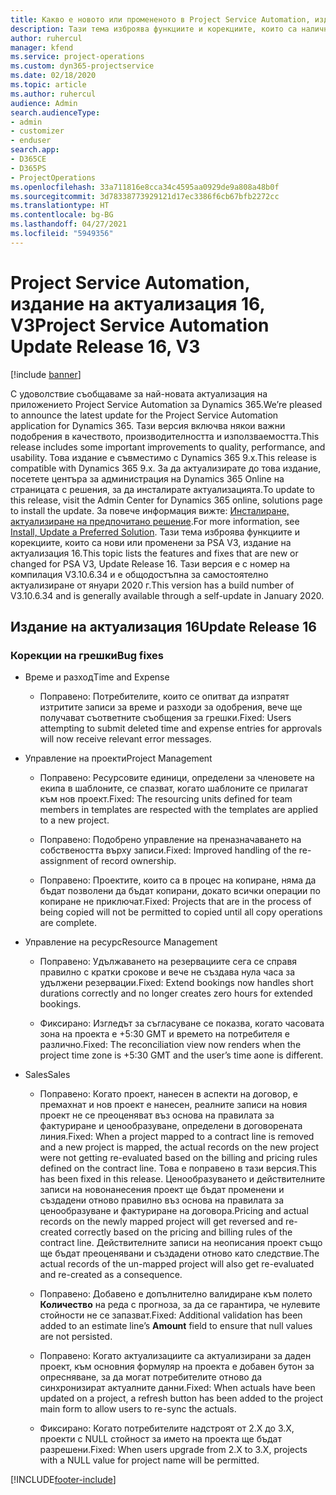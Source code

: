 ```yaml
---
title: Какво е новото или промененото в Project Service Automation, издание на актуализация 16, V3
description: Тази тема изброява функциите и корекциите, които са налични в Project Service Automation V3, издание на актуализация 16, V3.
author: ruhercul
manager: kfend
ms.service: project-operations
ms.custom: dyn365-projectservice
ms.date: 02/18/2020
ms.topic: article
ms.author: ruhercul
audience: Admin
search.audienceType:
- admin
- customizer
- enduser
search.app:
- D365CE
- D365PS
- ProjectOperations
ms.openlocfilehash: 33a711816e8cca34c4595aa0929de9a808a48b0f
ms.sourcegitcommit: 3d78338773929121d17ec3386f6cb67bfb2272cc
ms.translationtype: HT
ms.contentlocale: bg-BG
ms.lasthandoff: 04/27/2021
ms.locfileid: "5949356"
---
```

# <a name="project-service-automation-update-release-16-v3"></a><span data-ttu-id="24d20-103">Project Service Automation, издание на актуализация 16, V3</span><span class="sxs-lookup"><span data-stu-id="24d20-103">Project Service Automation Update Release 16, V3</span></span>

[!include [banner](../includes/psa-now-project-operations.md)]

<span data-ttu-id="24d20-104">С удоволствие съобщаваме за най-новата актуализация на приложението Project Service Automation за Dynamics 365.</span><span class="sxs-lookup"><span data-stu-id="24d20-104">We’re pleased to announce the latest update for the Project Service Automation application for Dynamics 365.</span></span> <span data-ttu-id="24d20-105">Тази версия включва някои важни подобрения в качеството, производителността и използваемостта.</span><span class="sxs-lookup"><span data-stu-id="24d20-105">This release includes some important improvements to quality, performance, and usability.</span></span>  <span data-ttu-id="24d20-106">Това издание е съвместимо с Dynamics 365 9.x.</span><span class="sxs-lookup"><span data-stu-id="24d20-106">This release is compatible with Dynamics 365 9.x.</span></span> <span data-ttu-id="24d20-107">За да актуализирате до това издание, посетете центъра за администрация на Dynamics 365 Online на страницата с решения, за да инсталирате актуализацията.</span><span class="sxs-lookup"><span data-stu-id="24d20-107">To update to this release, visit the Admin Center for Dynamics 365 online, solutions page to install the update.</span></span> <span data-ttu-id="24d20-108">За повече информация вижте: [Инсталиране, актуализиране на предпочитано решение](/dynamics365/project-service/upgrade-psa-home-page).</span><span class="sxs-lookup"><span data-stu-id="24d20-108">For more information, see [Install, Update a Preferred Solution](/dynamics365/project-service/upgrade-psa-home-page).</span></span>
<span data-ttu-id="24d20-109">Тази тема изброява функциите и корекциите, които са нови или променени за PSA V3, издание на актуализация 16.</span><span class="sxs-lookup"><span data-stu-id="24d20-109">This topic lists the features and fixes that are new or changed for PSA V3, Update Release 16.</span></span> <span data-ttu-id="24d20-110">Тази версия е с номер на компилация V3.10.6.34 и е общодостъпна за самостоятелно актуализиране от януари 2020 г.</span><span class="sxs-lookup"><span data-stu-id="24d20-110">This version has a build number of V3.10.6.34 and is generally available through a self-update in January 2020.</span></span>


## <a name="update-release-16"></a><span data-ttu-id="24d20-111">Издание на актуализация 16</span><span class="sxs-lookup"><span data-stu-id="24d20-111">Update Release 16</span></span>

### <a name="bug-fixes"></a><span data-ttu-id="24d20-112">Корекции на грешки</span><span class="sxs-lookup"><span data-stu-id="24d20-112">Bug fixes</span></span>

-   <span data-ttu-id="24d20-113">Време и разход</span><span class="sxs-lookup"><span data-stu-id="24d20-113">Time and Expense</span></span>

    -   <span data-ttu-id="24d20-114">Поправено: Потребителите, които се опитват да изпратят изтритите записи за време и разходи за одобрения, вече ще получават съответните съобщения за грешки.</span><span class="sxs-lookup"><span data-stu-id="24d20-114">Fixed: Users attempting to submit deleted time and expense entries for approvals will now receive relevant error messages.</span></span>

-   <span data-ttu-id="24d20-115">Управление на проекти</span><span class="sxs-lookup"><span data-stu-id="24d20-115">Project Management</span></span>

    -   <span data-ttu-id="24d20-116">Поправено: Ресурсовите единици, определени за членовете на екипа в шаблоните, се спазват, когато шаблоните се прилагат към нов проект.</span><span class="sxs-lookup"><span data-stu-id="24d20-116">Fixed: The resourcing units defined for team members in templates are respected with the templates are applied to a new project.</span></span>

    -   <span data-ttu-id="24d20-117">Поправено: Подобрено управление на преназначаването на собствеността върху записи.</span><span class="sxs-lookup"><span data-stu-id="24d20-117">Fixed: Improved handling of the re-assignment of record ownership.</span></span>

    -   <span data-ttu-id="24d20-118">Поправено: Проектите, които са в процес на копиране, няма да бъдат позволени да бъдат копирани, докато всички операции по копиране не приключат.</span><span class="sxs-lookup"><span data-stu-id="24d20-118">Fixed: Projects that are in the process of being copied will not be permitted to copied until all copy operations are complete.</span></span>

-   <span data-ttu-id="24d20-119">Управление на ресурс</span><span class="sxs-lookup"><span data-stu-id="24d20-119">Resource Management</span></span>

    -   <span data-ttu-id="24d20-120">Поправено: Удължаването на резервациите сега се справя правилно с кратки срокове и вече не създава нула часа за удължени резервации.</span><span class="sxs-lookup"><span data-stu-id="24d20-120">Fixed: Extend bookings now handles short durations correctly and no longer creates zero hours for extended bookings.</span></span>

    -   <span data-ttu-id="24d20-121">Фиксирано: Изгледът за съгласуване се показва, когато часовата зона на проекта е +5:30 GMT и времето на потребителя е различно.</span><span class="sxs-lookup"><span data-stu-id="24d20-121">Fixed: The reconciliation view now renders when the project time zone is +5:30 GMT and the user’s time aone is different.</span></span>

-   <span data-ttu-id="24d20-122">Sales</span><span class="sxs-lookup"><span data-stu-id="24d20-122">Sales</span></span>

    -   <span data-ttu-id="24d20-123">Поправено: Когато проект, нанесен в аспекти на договор, е премахнат и нов проект е нанесен, реалните записи на новия проект не се преоценяват въз основа на правилата за фактуриране и ценообразуване, определени в договорената линия.</span><span class="sxs-lookup"><span data-stu-id="24d20-123">Fixed: When a project mapped to a contract line is removed and a new project is mapped, the actual records on the new project were not getting re-evaluated based on the billing and pricing rules defined on the contract line.</span></span> <span data-ttu-id="24d20-124">Това е поправено в тази версия.</span><span class="sxs-lookup"><span data-stu-id="24d20-124">This has been fixed in this release.</span></span> <span data-ttu-id="24d20-125">Ценообразуването и действителните записи на новонанесения проект ще бъдат променени и създадени отново правилно въз основа на правилата за ценообразуване и фактуриране на договора.</span><span class="sxs-lookup"><span data-stu-id="24d20-125">Pricing and actual records on the newly mapped project will get reversed and re-created correctly based on the pricing and billing rules of the contract line.</span></span> <span data-ttu-id="24d20-126">Действителните записи на неописания проект също ще бъдат преоценявани и създадени отново като следствие.</span><span class="sxs-lookup"><span data-stu-id="24d20-126">The actual records of the un-mapped project will also get re-evaluated and re-created as a consequence.</span></span>

    -   <span data-ttu-id="24d20-127">Поправено: Добавено е допълнително валидиране към полето **Количество** на реда с прогноза, за да се гарантира, че нулевите стойности не се запазват.</span><span class="sxs-lookup"><span data-stu-id="24d20-127">Fixed: Additional validation has been added to an estimate line’s **Amount** field to ensure that null values are not persisted.</span></span>

    -   <span data-ttu-id="24d20-128">Поправено: Когато актуализациите са актуализирани за даден проект, към основния формуляр на проекта е добавен бутон за опресняване, за да могат потребителите отново да синхронизират актуалните данни.</span><span class="sxs-lookup"><span data-stu-id="24d20-128">Fixed: When actuals have been updated on a project, a refresh button has been added to the project main form to allow users to re-sync the actuals.</span></span>

    -   <span data-ttu-id="24d20-129">Фиксирано: Когато потребителите надстроят от 2.X до 3.X, проекти с NULL стойност за името на проекта ще бъдат разрешени.</span><span class="sxs-lookup"><span data-stu-id="24d20-129">Fixed: When users upgrade from 2.X to 3.X, projects with a NULL value for project name will be permitted.</span></span>



[!INCLUDE[footer-include](../includes/footer-banner.md)]